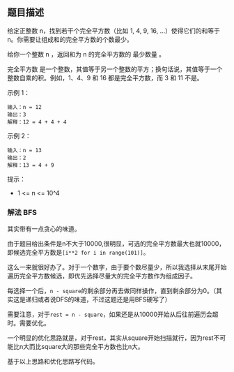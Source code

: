 ## 题目描述
给定正整数 n，找到若干个完全平方数（比如 1, 4, 9, 16, ...）使得它们的和等于 n。你需要让组成和的完全平方数的个数最少。

给你一个整数 n ，返回和为 n 的完全平方数的 最少数量 。

完全平方数 是一个整数，其值等于另一个整数的平方；换句话说，其值等于一个整数自乘的积。例如，1、4、9 和 16 都是完全平方数，而 3 和 11 不是。

示例 1：
```
输入：n = 12
输出：3 
解释：12 = 4 + 4 + 4
```
示例 2：
```
输入：n = 13
输出：2
解释：13 = 4 + 9
```
提示：
- 1 <= n <= 10^4

### 解法 BFS
其实带有一点贪心的味道。

由于题目给出条件是n不大于10000,很明显，可选的完全平方数最大也就10000，即候选完全平方数是`[i**2 for i in range(101)]`。

这么一来就很好办了。对于一个数字，由于要个数尽量少，所以我选择从末尾开始遍历完全平方数候选，即优先选择尽量大的完全平方数作为组成因子。

每选择一个后，`n - square`的剩余部分再去做同样操作，直到剩余部分为0。（其实这是递归或者说DFS的味道，不过这题还是用BFS硬写了）

需要注意，对于`rest = n - square`，如果还是从10000开始从后往前遍历会超时。需要优化。

一个明显的优化思路就是，对于rest，其实从square开始扫描就行，因为rest不可能比n大而比square大的那些完全平方数也比n大。

基于以上思路和优化思路写代码。